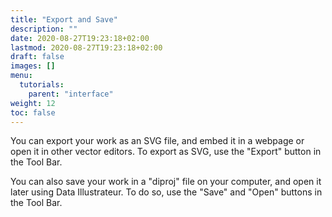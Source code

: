 ```yaml
---
title: "Export and Save"
description: ""
date: 2020-08-27T19:23:18+02:00
lastmod: 2020-08-27T19:23:18+02:00
draft: false
images: []
menu:
  tutorials:
    parent: "interface"
weight: 12
toc: false
---
```

You can export your work as an SVG file, and embed it in a webpage or open it in other vector editors. To export as SVG, use the "Export" button in the Tool Bar.

You can also save your work in a "diproj" file on your computer, and open it later using Data Illustrateur. To do so, use the "Save" and "Open" buttons in the Tool Bar.
